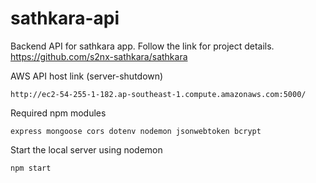 # sathkara-api

Backend API for sathkara app. Follow the link for project details.
https://github.com/s2nx-sathkara/sathkara

AWS API host link (server-shutdown)
```
http://ec2-54-255-1-182.ap-southeast-1.compute.amazonaws.com:5000/
```
Required npm modules
```
express mongoose cors dotenv nodemon jsonwebtoken bcrypt
```
Start the local server using nodemon
```
npm start
```
